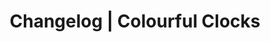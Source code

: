 ---
layout: minecraft-mod/changelog

title: Changelog \| Colourful Clocks
mod_id: colourfulclocks
permalink: /colourfulclocks/changelog
---